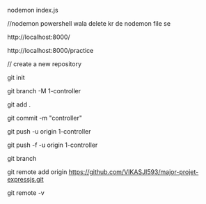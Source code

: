 nodemon index.js

//nodemon powershell wala delete kr de nodemon file se

http://localhost:8000/

http://localhost:8000/practice

// create a new repository 

git init

git branch -M 1-controller

git add .

git commit -m "controller"

git push -u origin 1-controller

git push -f -u origin 1-controller

git branch

git remote add origin https://github.com/VIKASJI593/major-projet-expressjs.git

git remote -v


